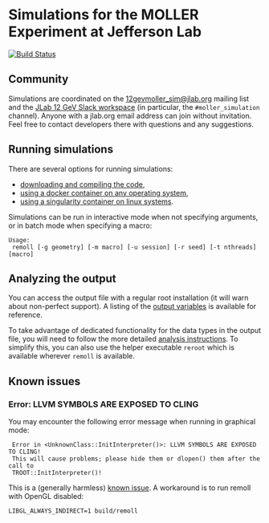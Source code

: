 # Simulations for the MOLLER Experiment at Jefferson Lab

[![Build Status](https://github.com/JeffersonLab/remoll/actions/workflows/docker-image.yml/badge.svg?branch=develop)](https://github.com/JeffersonLab/remoll/actions/workflows/docker-image.yml)

## Community

Simulations are coordinated on the [12gevmoller_sim@jlab.org](https://mailman.jlab.org/mailman/listinfo/12gevmoller_sim) mailing list and the [JLab 12 GeV Slack workspace](https://jlab12gev.slack.com) (in particular, the `#moller_simulation` channel). Anyone with a jlab.org email address can join without invitation. Feel free to contact developers there with questions and any suggestions.

## Running simulations

There are several options for running simulations:
- [downloading and compiling the code](README.Compiling.md),
- [using a docker container on any operating system](README.Docker.md),
- [using a singularity container on linux systems](README.Singularity.md).

Simulations can be run in interactive mode when not specifying arguments, or in batch mode when specifying a macro:
```
Usage:
 remoll [-g geometry] [-m macro] [-u session] [-r seed] [-t nthreads] [macro]
```

## Analyzing the output

You can access the output file with a regular root installation (it will warn about non-perfect support). A listing of the [output variables](README.variables.md) is available for reference.

To take advantage of dedicated functionality for the data types in the output file, you will need to follow the more detailed [analysis instructions](analysis/README.md). To simplify this, you can also use the helper executable `reroot` which is available wherever `remoll` is available.

## Known issues

### Error: LLVM SYMBOLS ARE EXPOSED TO CLING

You may encounter the following error message when running in graphical mode:
```
 Error in <UnknownClass::InitInterpreter()>: LLVM SYMBOLS ARE EXPOSED TO CLING!
 This will cause problems; please hide them or dlopen() them after the call to
 TROOT::InitInterpreter()!
```
This is a (generally harmless) [known issue](https://github.com/JeffersonLab/remoll/issues/40). A workaround is to run remoll with OpenGL disabled:
```
LIBGL_ALWAYS_INDIRECT=1 build/remoll
```
